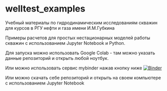 # welltest_examples
Учебный материалы по гидродинамическим исследованиям скважин для курсов в РГУ нефти и газа имени И.М.Губкина

Примеры расчетов для простых нестационарных моделей работы скважин с использованием Jupyter Notebook и Python.


Для запуска можно использовать Google Colab - там можно указать данные репозиторий и открыть любой ноутбук.

Или можно использовать сервис mybinder нажав кнопку ниже
[![Binder](https://mybinder.org/badge_logo.svg)](https://mybinder.org/v2/gh/khabibullinra/welltest_examples/HEAD)

Или можно скачать себе репозиторий и открыть на своем компьютере с использованием Jupyter Notebook 